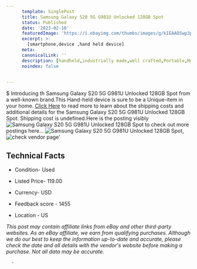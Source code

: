 ```yaml
---
      template: SinglePost
      title: Samsung Galaxy S20 5G G981U Unlocked 128GB Spot
      status: Published
      date: '2023-02-10'
      featuredImage: 'https://i.ebayimg.com/thumbs/images/g/kIEAAOSwp3phuPmr/s-l225.jpg'
      excerpt: >-
        [smartphone,device ,hand held device]
      meta:
      canonicalLink: ''
      description: [handheld,industrially made,well crafted,Portable,Mobile,Compact,Convenient,Lightweight,Maneuverable,Man-portable,Miniature,Carriable,Hand-held,Light,Holdable,Transportable,Mobile device,Pocket-sized,On-the-go,Wireless,Cordless,Compact size,Convenient size, smartphone,device ,hand held device]
      noindex: false
      

---
```

$
      Introducing th Samsung Galaxy S20 5G G981U Unlocked 128GB Spot from a well-known brand.This Hand-held device  is sure to be a Unique-item in your home. [Click Here](https://www.ebay.com/itm/294824352820?hash=item44a4e69c34%3Ag%3AkIEAAOSwp3phuPmr&mkevt=1&mkcid=1&mkrid=711-53200-19255-0&campid=%253CePNCampaignId%253E&customid=%253CreferenceId%253E&toolid=10049) to read more to learn about the shipping costs and additional details for the Samsung Galaxy S20 5G G981U Unlocked 128GB Spot. Shipping cost is undefined.Here is the posting visibly ![Samsung Galaxy S20 5G G981U Unlocked 128GB Spot](https://i.ebayimg.com/thumbs/images/g/kIEAAOSwp3phuPmr/s-l225.jpg) to check out more postings here... ![Samsung Galaxy S20 5G G981U Unlocked 128GB Spot](https://i.ebayimg.com/images/g/kIEAAOSwp3phuPmr/s-l1200.jpg), ![check vendor page](https://origin-galleryplus.ebayimg.com/ws/web/294824352820_2_0_1/225x225.jpg,https://origin-galleryplus.ebayimg.com/ws/web/294824352820_3_0_1/225x225.jpg,https://origin-galleryplus.ebayimg.com/ws/web/294824352820_4_0_1/225x225.jpg)'

      

 ## Technical Facts 



     
      

 - Condition- Used 


      

 - Listed Price- 119.00 


      

 - Currency- USD 


      

 - Feedback score - 1455 


      

 - Location - US 


      
      

 *_This post may contain affiliate links from eBay and other third-party websites. As an eBay affiliate, we earn from qualifying purchases. Although we do our best to keep the information up-to-date and accurate, please check the date and all details with the vendor's website before making a purchase. Not all data may be accurate._*




      -
